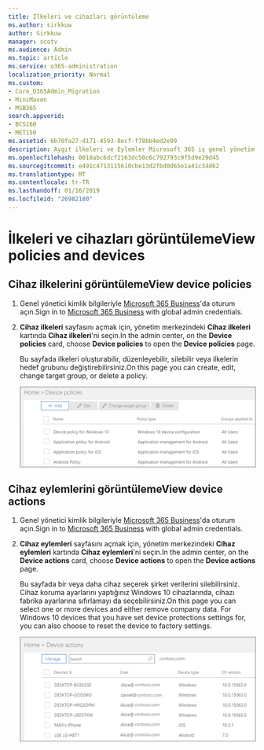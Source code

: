 ```yaml
---
title: İlkeleri ve cihazları görüntüleme
ms.author: sirkkuw
author: Sirkkuw
manager: scotv
ms.audience: Admin
ms.topic: article
ms.service: o365-administration
localization_priority: Normal
ms.custom:
- Core_O365Admin_Migration
- MiniMaven
- MSB365
search.appverid:
- BCS160
- MET150
ms.assetid: 6b70fa27-d171-4593-8ecf-f78bb4ed2e99
description: Aygıt ilkeleri ve Eylemler Microsoft 365 iş genel yönetim credintials ile oturum açarak görüntüleyin.
ms.openlocfilehash: 0018abc6dcf2163dc50c6c792793c9f5d9e29d45
ms.sourcegitcommit: e491c4713115610cbe13d2fbd0d65e1a41c34d62
ms.translationtype: MT
ms.contentlocale: tr-TR
ms.lasthandoff: 01/16/2019
ms.locfileid: "26982180"
---
```

# <a name="view-policies-and-devices"></a><span data-ttu-id="46758-103">İlkeleri ve cihazları görüntüleme</span><span class="sxs-lookup"><span data-stu-id="46758-103">View policies and devices</span></span>

## <a name="view-device-policies"></a><span data-ttu-id="46758-104">Cihaz ilkelerini görüntüleme</span><span class="sxs-lookup"><span data-stu-id="46758-104">View device policies</span></span>

1. <span data-ttu-id="46758-105">Genel yönetici kimlik bilgileriyle [Microsoft 365 Business](https://portal.office.com)'da oturum açın.</span><span class="sxs-lookup"><span data-stu-id="46758-105">Sign in to [Microsoft 365 Business](https://portal.office.com) with global admin credentials.</span></span> 
    
2. <span data-ttu-id="46758-106">**Cihaz ilkeleri** sayfasını açmak için, yönetim merkezindeki **Cihaz ilkeleri** kartında **Cihaz ilkeleri**'ni seçin.</span><span class="sxs-lookup"><span data-stu-id="46758-106">In the admin center, on the **Device policies** card, choose **Device policies** to open the **Device policies** page.</span></span> 
    
    <span data-ttu-id="46758-107">Bu sayfada ilkeleri oluşturabilir, düzenleyebilir, silebilir veya ilkelerin hedef grubunu değiştirebilirsiniz.</span><span class="sxs-lookup"><span data-stu-id="46758-107">On this page you can create, edit, change target group, or delete a policy.</span></span>
    
    ![Screenshot of the Policies page](media/27ebb1d3-d04b-4221-a13f-8583045b5077.png)
  
## <a name="view-device-actions"></a><span data-ttu-id="46758-109">Cihaz eylemlerini görüntüleme</span><span class="sxs-lookup"><span data-stu-id="46758-109">View device actions</span></span>

1. <span data-ttu-id="46758-110">Genel yönetici kimlik bilgileriyle [Microsoft 365 Business](https://portal.office.com)'da oturum açın.</span><span class="sxs-lookup"><span data-stu-id="46758-110">Sign in to [Microsoft 365 Business](https://portal.office.com) with global admin credentials.</span></span> 
    
2. <span data-ttu-id="46758-111">**Cihaz eylemleri** sayfasını açmak için, yönetim merkezindeki **Cihaz eylemleri** kartında **Cihaz eylemleri**'ni seçin.</span><span class="sxs-lookup"><span data-stu-id="46758-111">In the admin center, on the **Device actions** card, choose **Device actions** to open the **Device actions** page.</span></span> 
    
    <span data-ttu-id="46758-p101">Bu sayfada bir veya daha cihaz seçerek şirket verilerini silebilirsiniz. Cihaz koruma ayarlarını yaptığınız Windows 10 cihazlarında, cihazı fabrika ayarlarına sıfırlamayı da seçebilirsiniz.</span><span class="sxs-lookup"><span data-stu-id="46758-p101">On this page you can select one or more devices and either remove company data. For Windows 10 devices that you have set device protections settings for, you can also choose to reset the device to factory settings.</span></span>
    
    ![Device actions page.](media/6d2ad0c4-9c96-4489-ab93-c4e38e317d45.PNG)
  
  


